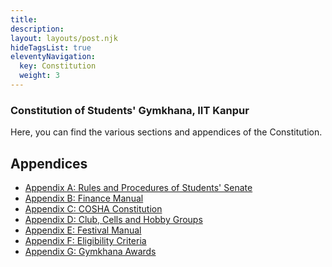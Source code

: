 ```yaml
---
title: 
description: 
layout: layouts/post.njk
hideTagsList: true
eleventyNavigation:
  key: Constitution
  weight: 3
---
```


### **Constitution of Students' Gymkhana, IIT Kanpur**

Here, you can find the various sections and appendices of the Constitution.

## **Appendices**
* [Appendix A: Rules and Procedures of Students' Senate]()
* [Appendix B: Finance Manual]()
* [Appendix C: COSHA Constitution]()
* [Appendix D: Club, Cells and Hobby Groups]()
* [Appendix E: Festival Manual]()
* [Appendix F: Eligibility Criteria]()
* [Appendix G: Gymkhana Awards]()